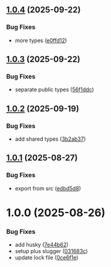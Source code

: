 ## [1.0.4](https://github.com/adobe-rnd/helix-product-shared/compare/v1.0.3...v1.0.4) (2025-09-22)


### Bug Fixes

* more types ([e0ffd12](https://github.com/adobe-rnd/helix-product-shared/commit/e0ffd1279f466bc9526aa2f0993d77035356db49))

## [1.0.3](https://github.com/adobe-rnd/helix-product-shared/compare/v1.0.2...v1.0.3) (2025-09-22)


### Bug Fixes

* separate public types ([56f1ddc](https://github.com/adobe-rnd/helix-product-shared/commit/56f1ddc477f7b2a55c89fcd6b7a01b7cff9854d5))

## [1.0.2](https://github.com/adobe-rnd/helix-product-shared/compare/v1.0.1...v1.0.2) (2025-09-19)


### Bug Fixes

* add shared types ([3b2ab37](https://github.com/adobe-rnd/helix-product-shared/commit/3b2ab37c8e85414bb614a6abb0c759ee1087551c))

## [1.0.1](https://github.com/adobe-rnd/helix-product-shared/compare/v1.0.0...v1.0.1) (2025-08-27)


### Bug Fixes

* export from src ([edbd5d8](https://github.com/adobe-rnd/helix-product-shared/commit/edbd5d871cb27aa3c6c9c1caee949afda51e3468))

# 1.0.0 (2025-08-26)


### Bug Fixes

* add husky ([7e44b62](https://github.com/adobe-rnd/helix-product-shared/commit/7e44b62bf9e8f9bd0d98951375a5acc564bc62e2))
* setup plus slugger ([031683c](https://github.com/adobe-rnd/helix-product-shared/commit/031683c0b84d0f9f14e10119afa294bfabbe7ce0))
* update lock file ([0ce6f1e](https://github.com/adobe-rnd/helix-product-shared/commit/0ce6f1e08813809a21a6d98c4e3ac3fce741d3e3))
